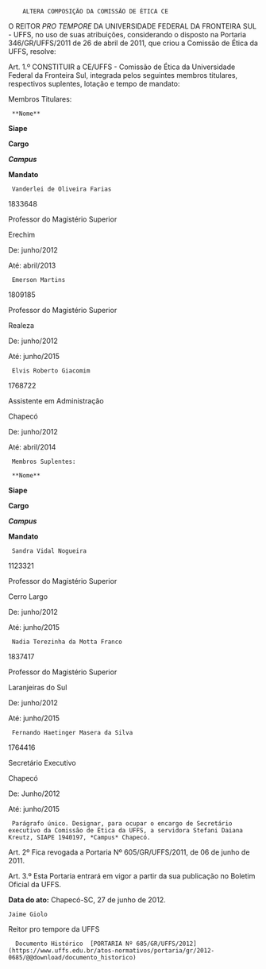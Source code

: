         ALTERA COMPOSIÇÃO DA COMISSÃO DE ÉTICA CE  

O REITOR *PRO TEMPORE* DA UNIVERSIDADE FEDERAL DA FRONTEIRA SUL - UFFS, no uso de suas atribuições, considerando o disposto na Portaria 346/GR/UFFS/2011 de 26 de abril de 2011, que criou a Comissão de Ética da UFFS, resolve:

 Art. 1.º CONSTITUIR a CE/UFFS - Comissão de Ética da Universidade Federal da Fronteira Sul, integrada pelos seguintes membros titulares, respectivos suplentes, lotação e tempo de mandato:

 Membros Titulares:

     **Nome**

   **Siape**

   **Cargo**

   ***Campus***

   **Mandato**

     Vanderlei de Oliveira Farias

   1833648

   Professor do Magistério Superior 

   Erechim

   De: junho/2012

 Até: abril/2013

     Emerson Martins

   1809185

   Professor do Magistério Superior 

   Realeza

   De: junho/2012

 Até: junho/2015

     Elvis Roberto Giacomim

   1768722

   Assistente em Administração

   Chapecó

   De: junho/2012

 Até: abril/2014

     Membros Suplentes:

     **Nome**

   **Siape**

   **Cargo**

   ***Campus***

   **Mandato**

     Sandra Vidal Nogueira

   1123321

   Professor do Magistério Superior

   Cerro Largo

   De: junho/2012

 Até: junho/2015

     Nadia Terezinha da Motta Franco

   1837417

   Professor do Magistério Superior 

   Laranjeiras do Sul

   De: junho/2012

 Até: junho/2015

     Fernando Haetinger Masera da Silva

   1764416

   Secretário Executivo

   Chapecó

   De: Junho/2012

 Até: junho/2015

     Parágrafo único. Designar, para ocupar o encargo de Secretário executivo da Comissão de Ética da UFFS, a servidora Stefani Daiana Kreutz, SIAPE 1940197, *Campus* Chapecó.

 Art. 2º Fica revogada a Portaria Nº 605/GR/UFFS/2011, de 06 de junho de 2011.

 Art. 3.º Esta Portaria entrará em vigor a partir da sua publicação no Boletim Oficial da UFFS.

  

   **Data do ato:** Chapecó-SC, 27 de junho de 2012.   
 

    Jaime Giolo    
 Reitor pro tempore da UFFS 

      Documento Histórico  [PORTARIA Nº 685/GR/UFFS/2012](https://www.uffs.edu.br/atos-normativos/portaria/gr/2012-0685/@@download/documento_historico)     
      
